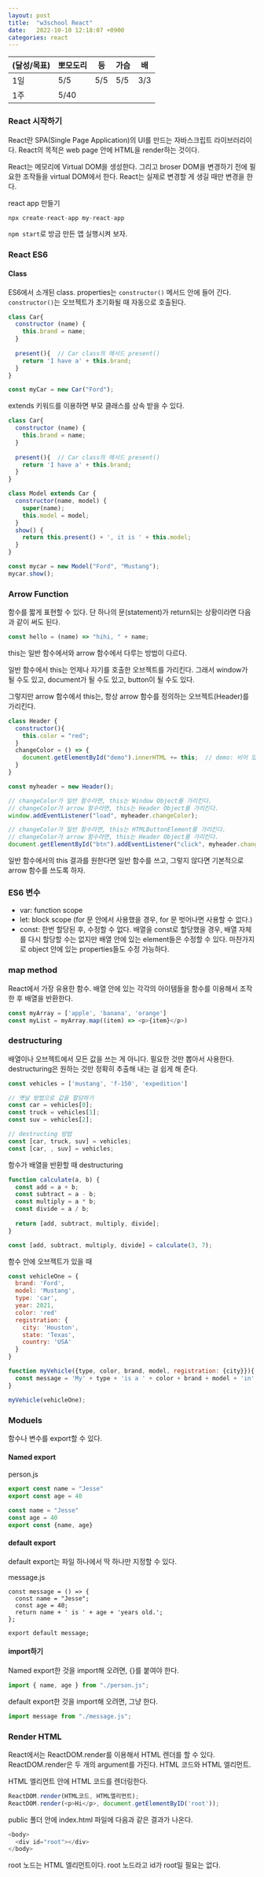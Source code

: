 ```yaml
---
layout: post
title:  "w3school React"
date:   2022-10-10 12:18:07 +0900
categories: react
---
```


| (달성/목표) | 뽀모도리 | 등 | 가슴 | 배 |
|----|------|---|-------|----|
| 1일 | 5/5  | 5/5 | 5/5 | 3/3 |
| 1주 | 5/40 |   |       |


### React 시작하기

React란 SPA(Single Page Application)의 UI를 만드는 자바스크립트 라이브러리이다. React의 목적은 web page 안에 HTML을 render하는 것이다.

React는 메모리에 Virtual DOM을 생성한다. 그리고 broser DOM을 변경하기 전에 필요한 조작들을 virtual DOM에서 한다. React는 실제로 변경할 게 생길 때만 변경을 한다.

react app 만들기
```js
npx create-react-app my-react-app
```

`npm start`로 방금 만든 앱 실행시켜 보자.


### React ES6

#### Class
ES6에서 소개된 class. properties는 `constructor()` 메서드 안에 들어 간다. `constructor()`는 오브젝트가 초기화될 때 자동으로 호출된다.

```js
class Car{
  constructor (name) {
    this.brand = name;
  }
  
  present(){  // Car class의 메서드 present()
    return 'I have a' + this.brand;
  }
}

const myCar = new Car("Ford");
```

extends 키워드를 이용하면 부모 클래스를 상속 받을 수 있다.

```js
class Car{
  constructor (name) {
    this.brand = name;
  }
  
  present(){  // Car class의 메서드 present()
    return 'I have a' + this.brand;
  }
}

class Model extends Car {
  constructor(name, model) {
    super(name);
    this.model = model;
  }
  show() {
    return this.present() + ', it is ' + this.model;
  }
}

const mycar = new Model("Ford", "Mustang");
mycar.show();
```


### Arrow Function

함수를 짧게 표현할 수 있다. 단 하나의 문(statement)가 return되는 상황이라면 다음과 같이 써도 된다.
```js
const hello = (name) => "hihi, " + name;
```

this는 일반 함수에서와 arrow 함수에서 다루는 방법이 다르다.

일반 함수에서 this는 언제나 자기를 호출한 오브젝트를 가리킨다. 그래서 window가 될 수도 있고, document가 될 수도 있고, button이 될 수도 있다.

그렇지만 arrow 함수에서 this는, 항상 arrow 함수를 정의하는 오브젝트(Header)를 가리킨다. 

```js
class Header {
  constructor(){
    this.color = "red";
  }
  changeColor = () => {
    document.getElementById("demo").innerHTML += this;  // demo: 비어 있는 <p> element
  }
}

const myheader = new Header();

// changeColor가 일반 함수라면, this는 Window Object를 가리킨다.
// changeColor가 arrow 함수라면, this는 Header Object를 가리킨다.
window.addEventListener("load", myheader.changeColor);

// changeColor가 일반 함수라면, this는 HTMLButtonElement를 가리킨다.
// changeColor가 arrow 함수라면, this는 Header Object를 가리킨다.
document.getElementById("btn").addEventListener("click", myheader.changeColor);
```

일반 함수에서의 this 결과를 원한다면 일반 함수를 쓰고, 그렇지 않다면 기본적으로 arrow 함수를 쓰도록 하자.


### ES6 변수

* var: function scope
* let: block scope (for 문 안에서 사용했을 경우, for 문 벗어나면 사용할 수 없다.)
* const: 한번 할당된 후, 수정할 수 없다. 배열을 const로 할당했을 경우, 배열 자체를 다시 할당할 수는 없지만 배열 안에 있는 element들은 수정할 수 있다. 마찬가지로 object 안에 있는 properties들도 수정 가능하다.


### map method

React에서 가장 유용한 함수. 배열 안에 있는 각각의 아이템들을 함수를 이용해서 조작한 후 배열을 반환한다.

```js
const myArray = ['apple', 'banana', 'orange']
const myList = myArray.map((item) => <p>{item}</p>)
```


### destructuring

배열이나 오브젝트에서 모든 값을 쓰는 게 아니다. 필요한 것만 뽑아서 사용한다. destructuring은 원하는 것만 정확히 추출해 내는 걸 쉽게 해 준다.

```js
const vehicles = ['mustang', 'f-150', 'expedition']

// 옛날 방법으로 값을 할당하기
const car = vehicles[0];
const truck = vehicles[1];
const suv = vehicles[2];

// destructing 방법
const [car, truck, suv] = vehicles;
const [car, , suv] = vehicles;
```

함수가 배열을 반환할 때 destructuring

```js
function calculate(a, b) {
  const add = a + b;
  const subtract = a - b;
  const multiply = a * b;
  const divide = a / b;
  
  return [add, subtract, multiply, divide];
}

const [add, subtract, multiply, divide] = calculate(3, 7);  
```

함수 안에 오브젝트가 있을 때

```js
const vehicleOne = {
  brand: 'Ford',
  model: 'Mustang',
  type: 'car',
  year: 2021, 
  color: 'red'
  registration: {
    city: 'Houston',
    state: 'Texas',
    country: 'USA'
  }
}

function myVehicle({type, color, brand, model, registration: {city}}){
  const message = 'My' + type + 'is a ' + color + brand + model + 'in' + city;
}

myVehicle(vehicleOne);
```


### Moduels

함수나 변수를 export할 수 있다.

#### Named export

person.js
```js
export const name = "Jesse"
export const age = 40

const name = "Jesse"
const age = 40
export const {name, age}

```

#### default export

default export는 파일 하나에서 딱 하나만 지정할 수 있다.

message.js
```JS
const message = () => {
  const name = "Jesse";
  const age = 40;
  return name + ' is ' + age + 'years old.';
};

export default message;
```

#### import하기

Named export한 것을 import해 오려면, {}를 붙여야 한다.

```js
import { name, age } from "./person.js";
```

default export한 것을 import해 오려면, 그냥 한다.

```js
import message from "./message.js";
```


### Render HTML

React에서는 ReactDOM.render를 이용해서 HTML 렌더를 할 수 있다. ReactDOM.render은 두 개의 argument를 가진다. HTML 코드와 HTML 엘리먼트.

HTML 엘리먼트 안에 HTML 코드를 렌더링한다.
```js
ReactDOM.render(HTML코드, HTML엘리먼트);
ReactDOM.render(<p>Hi</p>, document.getElementByID('root'));
```

public 폴더 안에 index.html 파일에 다음과 같은 결과가 나온다.

```js
<body>
  <div id="root"></div>
</body>
```

root 노드는 HTML 엘리먼트이다. root 노드라고 id가 root일 필요는 없다.


